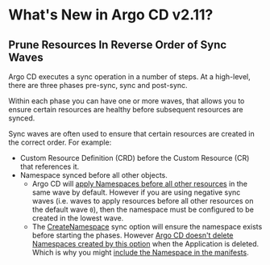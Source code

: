 # What's New in Argo CD v2.11?
## Prune Resources In Reverse Order of Sync Waves
Argo CD executes a sync operation in a number of steps. At a high-level, there are three phases pre-sync, sync and post-sync.

Within each phase you can have one or more waves, that allows you to ensure certain resources are healthy before subsequent resources are synced.

Sync waves are often used to ensure that certain resources are created in the correct order. For example:
- Custom Resource Definition (CRD) before the Custom Resource (CR) that references it.
- Namespace synced before all other objects.
    - Argo CD will [apply Namespaces before all other resources](https://github.com/argoproj/gitops-engine/blob/8a3ce6d85caa4220cfcaa8aa8b6d6dff476909ec/pkg/sync/sync_tasks.go#L28) in the same wave by default. However if you are using negative sync waves (i.e. waves to apply resources before all other resources on the default wave `0`), then the namespace must be configured to be created in the lowest wave.
    - The [CreateNamespace](https://argo-cd.readthedocs.io/en/stable/user-guide/sync-options/#create-namespace) sync option will ensure the namespace exists before starting the phases. However [Argo CD doesn't delete Namespaces created by this option](https://github.com/argoproj/argo-cd/issues/7875) when the Application is deleted. Which is why you might [include the Namespace in the manifests](https://github.com/argoproj/argo-cd/issues/7875#issuecomment-1551192762).
